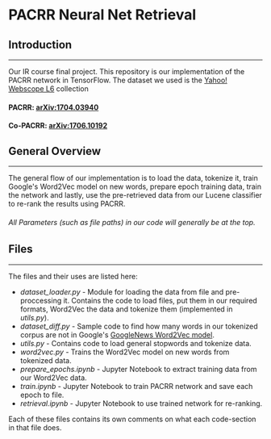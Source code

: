 # PACRR Neural Net Retrieval

## Introduction
---

Our IR course final project.
This repository is our implementation of the PACRR network in TensorFlow.
The dataset we used is the [Yahoo! Webscope L6](https://ciir.cs.umass.edu/downloads/nfL6/) collection

#### PACRR: [arXiv:1704.03940](https://arxiv.org/abs/1704.03940)
#### Co-PACRR: [arXiv:1706.10192](https://arxiv.org/abs/1706.10192)

## General Overview
---
The general flow of our implementation is to load the data, tokenize it, train Google's Word2Vec model on new words, prepare epoch training data, train the network and lastly, use the pre-retrieved data from our Lucene classifier to re-rank the results using PACRR.

###### All Parameters (such as file paths) in our code will generally be at the top.

## Files
---
The files and their uses are listed here:
- _dataset_loader.py_ - Module for loading the data from file and pre-proccessing it. Contains the code to load files, put them in our required formats, Word2Vec the data and tokenize them (implemented in _utils.py_).
- _dataset_diff.py_ - Sample code to find how many words in our tokenized corpus are not in Google's [GoogleNews Word2Vec model](https://code.google.com/archive/p/word2vec/).
- _utils.py_ - Contains code to load general stopwords and tokenize data.
- _word2vec.py_ - Trains the Word2Vec model on new words from tokenized data.
- _prepare_epochs.ipynb_ - Jupyter Notebook to extract training data from our Word2Vec data.
- _train.ipynb_ - Jupyter Notebook to train PACRR network and save each epoch to file.
- _retrieval.ipynb_ - Jupyter Notebook to use trained network for re-ranking.

Each of these files contains its own comments on what each code-section in that file does.